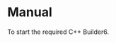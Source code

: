 # Manual

To start the required C++ Builder6.
           
                           
                            

                        
